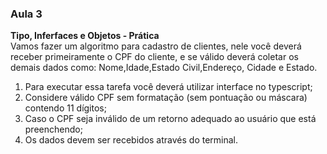 ### Aula 3
**Tipo, Inferfaces e Objetos - Prática** <br>
Vamos fazer um algoritmo para cadastro de clientes, nele você deverá receber primeiramente o CPF do cliente, e se válido deverá coletar os demais dados como:
Nome,Idade,Estado Civil,Endereço, Cidade e Estado.
1. Para executar essa tarefa você deverá utilizar interface no typescript;
2. Considere válido CPF sem formatação (sem pontuação ou máscara) contendo 11 dígitos;
3. Caso o CPF seja inválido de um retorno adequado ao usuário que está preenchendo;
4. Os dados devem ser recebidos através do terminal.
